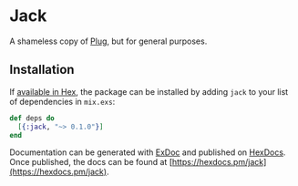 # Jack

A shameless copy of [Plug](https://github.com/elixir-lang/plug), but for general
purposes.

## Installation

If [available in Hex](https://hex.pm/docs/publish), the package can be installed
by adding `jack` to your list of dependencies in `mix.exs`:

```elixir
def deps do
  [{:jack, "~> 0.1.0"}]
end
```

Documentation can be generated with [ExDoc](https://github.com/elixir-lang/ex_doc)
and published on [HexDocs](https://hexdocs.pm). Once published, the docs can
be found at [https://hexdocs.pm/jack](https://hexdocs.pm/jack).

